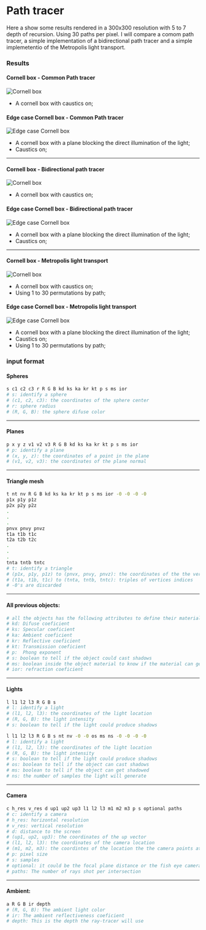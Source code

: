 # Path tracer
Here a show some results rendered in a 300x300 resolution with 5 to 7 depth of recursion.
Using 30 paths per pixel.
I will compare a comom path tracer, a simple implementation of a bidirectional path tracer and a simple implemetentio of the Metropolis light transport.

### Results

#### Cornell box - Common Path tracer
![Cornell box](presets/cornell-box-30-samples-caustics.png)
- A cornell box with caustics on;

#### Edge case Cornell box - Common Path tracer
![Edge case Cornell box](presets/edge-case-30-samples-caustics.png)
- A cornell box with a plane blocking the direct illumination of the light;
- Caustics on;

-----

#### Cornell box - Bidirectional path tracer
![Cornell box](cornell-box-30-samples-caustics-bidirectional.png)
- A cornell box with caustics on;

#### Edge case Cornell box - Bidirectional path tracer
![Edge case Cornell box](edge-case-30-samples-caustics-bidirectional.png)
- A cornell box with a plane blocking the direct illumination of the light;
- Caustics on;

-----

#### Cornell box - Metropolis light transport
![Cornell box](cornell-box-30-samples-caustics-metropolis.png)
- A cornell box with caustics on;
- Using 1 to 30 permutations by path;

#### Edge case Cornell box - Metropolis light transport
![Edge case Cornell box](edge-case-30-samples-caustics-metropolis.png)
- A cornell box with a plane blocking the direct illumination of the light;
- Caustics on;
- Using 1 to 30 permutations by path;

### input format
#### Spheres
```bash
s c1 c2 c3 r R G B kd ks ka kr kt p s ms ior
# s: identify a sphere
# (c1, c2, c3): the coordinates of the sphere center
# r: sphere radius
# (R, G, B): the sphere difuse color
```

-----

#### Planes
```bash
p x y z v1 v2 v3 R G B kd ks ka kr kt p s ms ior
# p: identify a plane
# (x, y, z): the coordinates of a point in the plane
# (v1, v2, v3): the coordinates of the plane normal
```

-----


#### Triangle mesh
```bash
t nt nv R G B kd ks ka kr kt p s ms ior -0 -0 -0 -0
p1x p1y p1z
p2x p2y p2z
.
.
.
pnvx pnvy pnvz
t1a t1b t1c
t2a t2b t2c
.
.
.
tnta tntb tntc
# t: identify a triangle
# (p1x, p1y, p1z) to (pnvx, pnvy, pnvz): the coordinates of the the vertices
# (t1a, t1b, t1c) to (tnta, tntb, tntc): triples of vertices indices
# -0's are discarded
```

-----


#### All previous objects:
```bash
# all the objects has the following attributes to define their material
# kd: Difuse coeficient
# ks: Specular coeficient
# ka: Ambient coeficient
# kr: Reflective coeficient
# kt: Transmission coeficient
# p:  Phong exponent
# s: boolean to tell if the object could cast shadows
# ms: boolean inside the object material to know if the material can get shadowed
# ior: refraction coeficient
```

-----


#### Lights
```bash
l l1 l2 l3 R G B s
# l: identify a light
# (l1, l2, l3): the coordinates of the light location
# (R, G, B): the light intensity
# s: boolean to tell if the light could produce shadows

l l1 l2 l3 R G B s nt nv -0 -0 os ms ns -0 -0 -0 -0
# l: identify a light
# (l1, l2, l3): the coordinates of the light location
# (R, G, B): the light intensity
# s: boolean to tell if the light could produce shadows
# os: boolean to tell if the object can cast shadows
# ms: boolean to tell if the object can get shadowed
# ns: the number of samples the light will generate
```

-----

#### Camera
```bash
c h_res v_res d up1 up2 up3 l1 l2 l3 m1 m2 m3 p s optional paths
# c: identify a camera
# h_res: horizontal resolution
# v_res: vertical resolution
# d: distance to the screen
# (up1, up2, up3): the coordinates of the up vector
# (l1, l2, l3): the coordinates of the camera location
# (m1, m2, m3): the coordintes of the location the the camera points at
# p: pixel size
# s: samples
# optional: it could be the focal plane distance or the fish eye camera max angle (from 0 to 2PI rad)
# paths: The number of rays shot per intersection 
```

-----

#### Ambient:
```bash
a R G B ir depth
# (R, G, B): The ambient light color
# ir: The ambient reflectiveness coeficient
# depth: This is the depth the ray-tracer will use
```